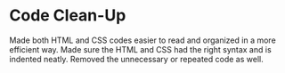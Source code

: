 # Code Clean-Up

Made both HTML and CSS codes easier to read and organized in a more efficient way. Made sure the HTML and CSS had the right syntax and is indented neatly. Removed the unnecessary or repeated code as well.